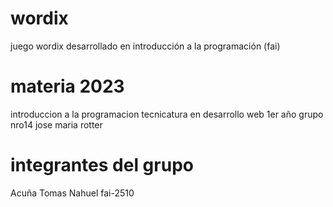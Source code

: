 # wordix
juego wordix desarrollado en introducción a la programación (fai)

# materia 2023 

introduccion a la programacion
tecnicatura en desarrollo web
 1er año 
 grupo nro14 
 jose maria rotter

 # integrantes del grupo
 Acuña Tomas Nahuel fai-2510
